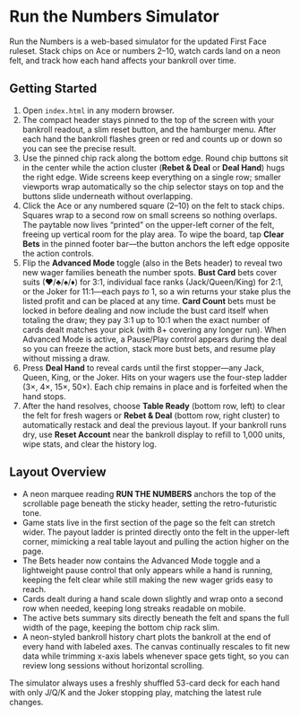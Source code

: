 # Run the Numbers Simulator

Run the Numbers is a web-based simulator for the updated First Face ruleset. Stack chips on Ace or numbers 2–10, watch cards land on a neon felt, and track how each hand affects your bankroll over time.

## Getting Started

1. Open `index.html` in any modern browser.
2. The compact header stays pinned to the top of the screen with your bankroll readout, a slim reset button, and the hamburger menu. After each hand the bankroll flashes green or red and counts up or down so you can see the precise result.
3. Use the pinned chip rack along the bottom edge. Round chip buttons sit in the center while the action cluster (**Rebet & Deal** or **Deal Hand**) hugs the right edge. Wide screens keep everything on a single row; smaller viewports wrap automatically so the chip selector stays on top and the buttons slide underneath without overlapping.
4. Click the Ace or any numbered square (2–10) on the felt to stack chips. Squares wrap to a second row on small screens so nothing overlaps. The paytable now lives “printed” on the upper-left corner of the felt, freeing up vertical room for the play area. To wipe the board, tap **Clear Bets** in the pinned footer bar—the button anchors the left edge opposite the action controls.
5. Flip the **Advanced Mode** toggle (also in the Bets header) to reveal two new wager families beneath the number spots. **Bust Card** bets cover suits (♥/♣/♠/♦) for 3:1, individual face ranks (Jack/Queen/King) for 2:1, or the Joker for 11:1—each pays *to* 1, so a win returns your stake plus the listed profit and can be placed at any time. **Card Count** bets must be locked in before dealing and now include the bust card itself when totaling the draw; they pay 3:1 up to 10:1 when the exact number of cards dealt matches your pick (with 8+ covering any longer run). When Advanced Mode is active, a Pause/Play control appears during the deal so you can freeze the action, stack more bust bets, and resume play without missing a draw.
6. Press **Deal Hand** to reveal cards until the first stopper—any Jack, Queen, King, or the Joker. Hits on your wagers use the four-step ladder (3×, 4×, 15×, 50×). Each chip remains in place and is forfeited when the hand stops.
7. After the hand resolves, choose **Table Ready** (bottom row, left) to clear the felt for fresh wagers or **Rebet & Deal** (bottom row, right cluster) to automatically restack and deal the previous layout. If your bankroll runs dry, use **Reset Account** near the bankroll display to refill to 1,000 units, wipe stats, and clear the history log.

## Layout Overview

* A neon marquee reading **RUN THE NUMBERS** anchors the top of the scrollable page beneath the sticky header, setting the retro-futuristic tone.
* Game stats live in the first section of the page so the felt can stretch wider. The payout ladder is printed directly onto the felt in the upper-left corner, mimicking a real table layout and pulling the action higher on the page.
* The Bets header now contains the Advanced Mode toggle and a lightweight pause control that only appears while a hand is running, keeping the felt clear while still making the new wager grids easy to reach.
* Cards dealt during a hand scale down slightly and wrap onto a second row when needed, keeping long streaks readable on mobile.
* The active bets summary sits directly beneath the felt and spans the full width of the page, keeping the bottom chip rack slim.
* A neon-styled bankroll history chart plots the bankroll at the end of every hand with labeled axes. The canvas continually rescales to fit new data while trimming x-axis labels whenever space gets tight, so you can review long sessions without horizontal scrolling.

The simulator always uses a freshly shuffled 53-card deck for each hand with only J/Q/K and the Joker stopping play, matching the latest rule changes.
